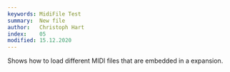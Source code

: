 ```yaml
---
keywords: MidiFile Test
summary:  New file
author:   Christoph Hart
index:    05
modified: 15.12.2020
---
```

  

Shows how to load different MIDI files that are embedded in a expansion.